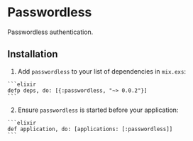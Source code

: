# Passwordless

Passwordless authentication.

## Installation

  1. Add `passwordless` to your list of dependencies in `mix.exs`:

    ```elixir
    defp deps, do: [{:passwordless, "~> 0.0.2"}]
    ```

  2. Ensure `passwordless` is started before your application:

    ```elixir
    def application, do: [applications: [:passwordless]]
    ```
